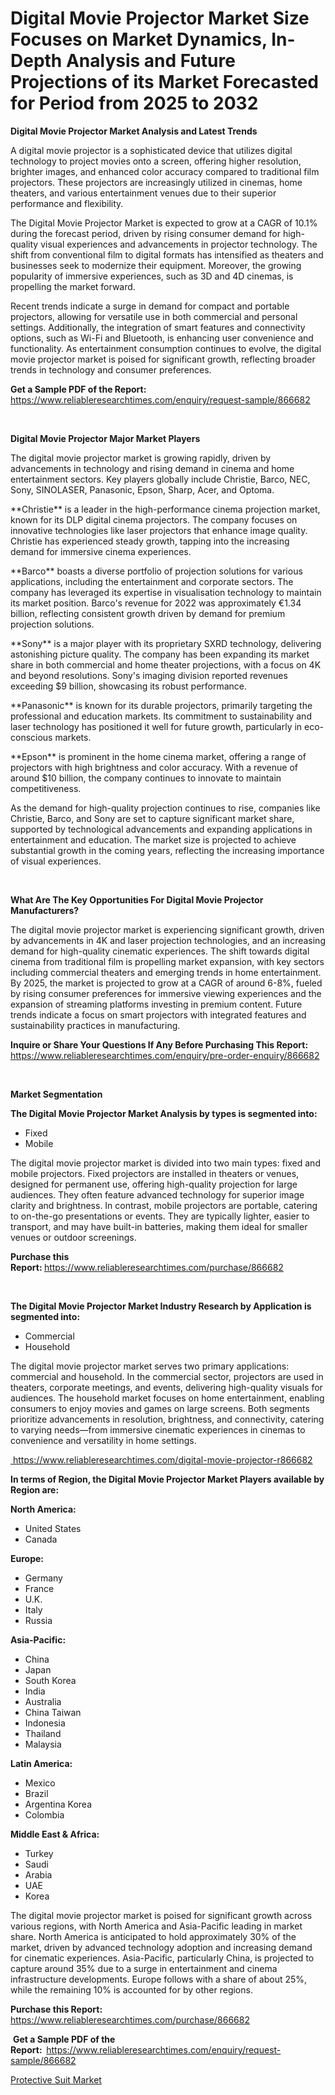 <p><h1>Digital Movie Projector Market Size Focuses on Market Dynamics, In-Depth Analysis and Future Projections of its Market Forecasted for Period from 2025 to 2032</h1></p><p><strong>Digital Movie Projector Market Analysis and Latest Trends</strong></p>
<p><p>A digital movie projector is a sophisticated device that utilizes digital technology to project movies onto a screen, offering higher resolution, brighter images, and enhanced color accuracy compared to traditional film projectors. These projectors are increasingly utilized in cinemas, home theaters, and various entertainment venues due to their superior performance and flexibility.</p><p>The Digital Movie Projector Market is expected to grow at a CAGR of 10.1% during the forecast period, driven by rising consumer demand for high-quality visual experiences and advancements in projector technology. The shift from conventional film to digital formats has intensified as theaters and businesses seek to modernize their equipment. Moreover, the growing popularity of immersive experiences, such as 3D and 4D cinemas, is propelling the market forward.</p><p>Recent trends indicate a surge in demand for compact and portable projectors, allowing for versatile use in both commercial and personal settings. Additionally, the integration of smart features and connectivity options, such as Wi-Fi and Bluetooth, is enhancing user convenience and functionality. As entertainment consumption continues to evolve, the digital movie projector market is poised for significant growth, reflecting broader trends in technology and consumer preferences.</p></p>
<p><strong>Get a Sample PDF of the Report:&nbsp;</strong> <a href="https://www.reliableresearchtimes.com/enquiry/request-sample/866682?utm_campaign=2035&utm_medium=2&utm_source=Github&utm_content=ia&utm_term=07022025&utm_id=digital-movie-projector">https://www.reliableresearchtimes.com/enquiry/request-sample/866682</a></p>
<p>&nbsp;</p>
<p><strong>Digital Movie Projector Major Market Players</strong></p>
<p><p>The digital movie projector market is growing rapidly, driven by advancements in technology and rising demand in cinema and home entertainment sectors. Key players globally include Christie, Barco, NEC, Sony, SINOLASER, Panasonic, Epson, Sharp, Acer, and Optoma.</p><p>**Christie** is a leader in the high-performance cinema projection market, known for its DLP digital cinema projectors. The company focuses on innovative technologies like laser projectors that enhance image quality. Christie has experienced steady growth, tapping into the increasing demand for immersive cinema experiences.</p><p>**Barco** boasts a diverse portfolio of projection solutions for various applications, including the entertainment and corporate sectors. The company has leveraged its expertise in visualisation technology to maintain its market position. Barco's revenue for 2022 was approximately €1.34 billion, reflecting consistent growth driven by demand for premium projection solutions.</p><p>**Sony** is a major player with its proprietary SXRD technology, delivering astonishing picture quality. The company has been expanding its market share in both commercial and home theater projections, with a focus on 4K and beyond resolutions. Sony's imaging division reported revenues exceeding $9 billion, showcasing its robust performance.</p><p>**Panasonic** is known for its durable projectors, primarily targeting the professional and education markets. Its commitment to sustainability and laser technology has positioned it well for future growth, particularly in eco-conscious markets.</p><p>**Epson** is prominent in the home cinema market, offering a range of projectors with high brightness and color accuracy. With a revenue of around $10 billion, the company continues to innovate to maintain competitiveness.</p><p>As the demand for high-quality projection continues to rise, companies like Christie, Barco, and Sony are set to capture significant market share, supported by technological advancements and expanding applications in entertainment and education. The market size is projected to achieve substantial growth in the coming years, reflecting the increasing importance of visual experiences.</p></p>
<p>&nbsp;</p>
<p><strong>What Are The Key Opportunities For Digital Movie Projector Manufacturers?</strong></p>
<p><p>The digital movie projector market is experiencing significant growth, driven by advancements in 4K and laser projection technologies, and an increasing demand for high-quality cinematic experiences. The shift towards digital cinema from traditional film is propelling market expansion, with key sectors including commercial theaters and emerging trends in home entertainment. By 2025, the market is projected to grow at a CAGR of around 6-8%, fueled by rising consumer preferences for immersive viewing experiences and the expansion of streaming platforms investing in premium content. Future trends indicate a focus on smart projectors with integrated features and sustainability practices in manufacturing.</p></p>
<p><strong>Inquire or Share Your Questions If Any Before Purchasing This Report:</strong> <a href="https://www.reliableresearchtimes.com/enquiry/pre-order-enquiry/866682?utm_campaign=2035&utm_medium=2&utm_source=Github&utm_content=ia&utm_term=07022025&utm_id=digital-movie-projector">https://www.reliableresearchtimes.com/enquiry/pre-order-enquiry/866682</a></p>
<p>&nbsp;</p>
<p><strong>Market Segmentation</strong></p>
<p><strong>The Digital Movie Projector Market Analysis by types is segmented into:</strong></p>
<p><ul><li>Fixed</li><li>Mobile</li></ul></p>
<p><p>The digital movie projector market is divided into two main types: fixed and mobile projectors. Fixed projectors are installed in theaters or venues, designed for permanent use, offering high-quality projection for large audiences. They often feature advanced technology for superior image clarity and brightness. In contrast, mobile projectors are portable, catering to on-the-go presentations or events. They are typically lighter, easier to transport, and may have built-in batteries, making them ideal for smaller venues or outdoor screenings.</p></p>
<p><strong>Purchase this Report:&nbsp;</strong><a href="https://www.reliableresearchtimes.com/purchase/866682?utm_campaign=2035&utm_medium=2&utm_source=Github&utm_content=ia&utm_term=07022025&utm_id=digital-movie-projector">https://www.reliableresearchtimes.com/purchase/866682</a></p>
<p>&nbsp;</p>
<p><strong>The Digital Movie Projector Market Industry Research by Application is segmented into:</strong></p>
<p><ul><li>Commercial</li><li>Household</li></ul></p>
<p><p>The digital movie projector market serves two primary applications: commercial and household. In the commercial sector, projectors are used in theaters, corporate meetings, and events, delivering high-quality visuals for audiences. The household market focuses on home entertainment, enabling consumers to enjoy movies and games on large screens. Both segments prioritize advancements in resolution, brightness, and connectivity, catering to varying needs—from immersive cinematic experiences in cinemas to convenience and versatility in home settings.</p></p>
<p><a href="https://www.reliableresearchtimes.com/digital-movie-projector-r866682?utm_campaign=2035&utm_medium=2&utm_source=Github&utm_content=ia&utm_term=07022025&utm_id=digital-movie-projector">&nbsp;https://www.reliableresearchtimes.com/digital-movie-projector-r866682</a></p>
<p><strong>In terms of Region, the Digital Movie Projector Market Players available by Region are:</strong></p>
<p>
    <p> <strong> North America: </strong>
        <ul>
            <li>United States</li>
            <li>Canada</li>
        </ul>
        </p> 
    <p> <strong> Europe: </strong>
        <ul>
            <li>Germany</li>
            <li>France</li>
            <li>U.K.</li>
            <li>Italy</li>
            <li>Russia</li>
        </ul>
        </p> 
    <p> <strong> Asia-Pacific: </strong>
        <ul>
            <li>China</li>
            <li>Japan</li>
            <li>South Korea</li>
            <li>India</li>
            <li>Australia</li>
            <li>China Taiwan</li>
            <li>Indonesia</li>
            <li>Thailand</li>
            <li>Malaysia</li>
        </ul>
        </p> 
    <p> <strong> Latin America: </strong>
        <ul>
            <li>Mexico</li>
            <li>Brazil</li>
            <li>Argentina Korea</li>
            <li>Colombia</li>
        </ul>
        </p> 
    <p> <strong> Middle East & Africa: </strong>
        <ul>
            <li>Turkey</li>
            <li>Saudi</li>
            <li>Arabia</li>
            <li>UAE</li>
            <li>Korea</li>
        </ul>
    </p>
    </p>
<p><p>The digital movie projector market is poised for significant growth across various regions, with North America and Asia-Pacific leading in market share. North America is anticipated to hold approximately 30% of the market, driven by advanced technology adoption and increasing demand for cinematic experiences. Asia-Pacific, particularly China, is projected to capture around 35% due to a surge in entertainment and cinema infrastructure developments. Europe follows with a share of about 25%, while the remaining 10% is accounted for by other regions.</p></p>
<p><strong>Purchase this Report: </strong><a href="https://www.reliableresearchtimes.com/purchase/866682?utm_campaign=2035&utm_medium=2&utm_source=Github&utm_content=ia&utm_term=07022025&utm_id=digital-movie-projector">https://www.reliableresearchtimes.com/purchase/866682</a></p>
<p>&nbsp;<strong>Get a Sample PDF of the Report:&nbsp;&nbsp;</strong><a href="https://www.reliableresearchtimes.com/enquiry/request-sample/866682?utm_campaign=2035&utm_medium=2&utm_source=Github&utm_content=ia&utm_term=07022025&utm_id=digital-movie-projector">https://www.reliableresearchtimes.com/enquiry/request-sample/866682</a></p>
<p><strong></strong></p>
<p><p><a href="https://github.com/GenaGaines34/Market-Research-Report-List-1/blob/main/protective-suit-market.md?utm_campaign=2035&utm_medium=2&utm_source=Github&utm_content=ia&utm_term=07022025&utm_id=digital-movie-projector">Protective Suit Market</a></p></p>